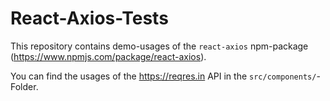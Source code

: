 # React-Axios-Tests
This repository contains demo-usages of the `react-axios` npm-package (https://www.npmjs.com/package/react-axios).

You can find the usages of the https://reqres.in API in the `src/components/`-Folder.